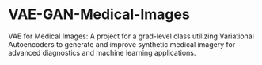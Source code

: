 # VAE-GAN-Medical-Images
VAE for Medical Images: A project for a grad-level class utilizing Variational Autoencoders to generate and improve synthetic medical imagery for advanced diagnostics and machine learning applications.
